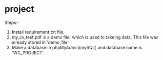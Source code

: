 # project

Steps:-
  1. Install requirement.txt file.
  2. my_cv_test.pdf is a demo file, which is used to takeing data. This file was already stored in 'demo_file'.
  3. Make a database in phpMyAdmin(mySQL) and database name is 'WG_PROJECT'.
